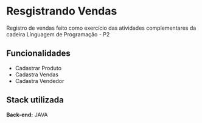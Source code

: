 
# Resgistrando Vendas

Registro de vendas feito como exercício das atividades
complementares da cadeira Línguagem de Programação - P2



## Funcionalidades


- Cadastrar Produto
- Cadastra Vendas
- Cadastra Vendedor



## Stack utilizada



**Back-end:** JAVA

